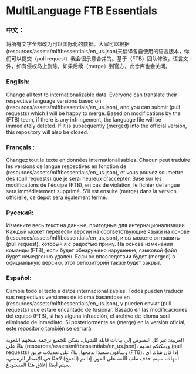 # MultiLanguage FTB Essentials




### 中文：
将所有文字全部改为可以国际化的数据。大家可以根据(resources/assets/mlftbessentials/en_us.json)来翻译各自使用的语言版本，你们可以提交（pull request）我会很乐意合并的。基于（FTB）团队修改，语言文件，如有侵权马上删除，如果后续（merge）到官方，此仓库也会关闭。

### English: 
Change all text to internationalizable data. Everyone can translate their respective language versions based on (resources/assets/mlftbessentials/en_us.json), and you can submit (pull requests) which I will be happy to merge. Based on modifications by the (FTB) team, if there is any infringement, the language file will be immediately deleted. If it is subsequently (merged) into the official version, this repository will also be closed.

### Français :
Changez tout le texte en données internationalisables. Chacun peut traduire les versions de langue respectives en fonction de (resources/assets/mlftbessentials/en_us.json), et vous pouvez soumettre des (pull requests) que je serai heureux d'accepter. Basé sur les modifications de l'équipe (FTB), en cas de violation, le fichier de langue sera immédiatement supprimé. S'il est ensuite (merge) dans la version officielle, ce dépôt sera également fermé.

### Русский:
Измените весь текст на данные, пригодные для интернационализации. Каждый может перевести версии на соответствующие языки на основе (resources/assets/mlftbessentials/en_us.json), и вы можете отправить (pull request), который я с радостью приму. На основе изменений команды (FTB), если будет обнаружено нарушение, языковой файл будет немедленно удален. Если он впоследствии будет (merged) в официальную версию, этот репозиторий также будет закрыт.

### Español: 
Cambie todo el texto a datos internacionalizables. Todos pueden traducir sus respectivas versiones de idioma basándose en (resources/assets/mlftbessentials/en_us.json), y pueden enviar (pull requests) que estaré encantado de fusionar. Basado en las modificaciones del equipo (FTB), si hay alguna infracción, el archivo de idioma será eliminado de inmediato. Si posteriormente se (merge) en la versión oficial, este repositorio también se cerrará.

العربية: غير كل النصوص إلى بيانات قابلة للتدويل. يمكن للجميع ترجمة نسخهم اللغوية بناءً على (resources/assets/mlftbessentials/en_us.json)، ويمكنكم تقديم (pull requests) وسأكون سعيدًا بدمجها. بناءً على تعديلات فريق (FTB)، إذا كان هناك أي انتهاك، سيتم حذف ملف اللغة على الفور. إذا تم (الدمج) لاحقًا في الإصدار الرسمي، سيتم أيضًا إغلاق هذا المستودع.
 